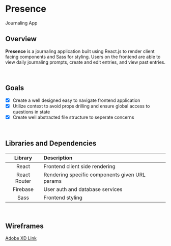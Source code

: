 # Presence
Journaling App

## Overview

**Presence** is a journaling application built using React.js to render client facing components and Sass for styling. Users on the frontend are able to view daily journaling prompts, create and edit entries, and view past entries. 

<br>


## Goals

- [x] Create a well designed easy to navigate frontend application
- [x] Utilize context to avoid props drilling and ensure global access to questions in state
- [x] Create well abstracted file structure to seperate concerns

<br>

## Libraries and Dependencies


|    Library    | Description                                    |
| :-----------: | :--------------------------------------------- |
|     React     | Frontend client side rendering                 |
| React Router  | Rendering specific components given URL params |
|   Firebase    | User auth and database services                |
|     Sass      | Frontend styling                               |

<br>

## Wireframes

[Adobe XD Link](https://xd.adobe.com/view/53ae8ee9-9602-410f-8aad-1efc1ae539e0-06fd/?fullscreen)
